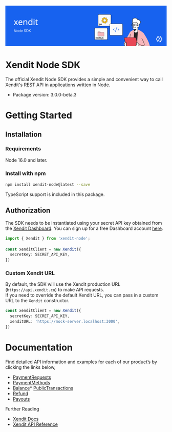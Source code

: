 ![Xendit Node SDK](images/header.jpg)

# Xendit Node SDK

The official Xendit Node SDK provides a simple and convenient way to call Xendit's REST API
in applications written in Node.

* Package version: 3.0.0-beta.3

# Getting Started

## Installation

### Requirements

Node 16.0 and later.

### Install with npm
```bash
npm install xendit-node@latest --save
```

TypeScript support is included in this package.

## Authorization

The SDK needs to be instantiated using your secret API key obtained from the [Xendit Dashboard](https://dashboard.xendit.co/settings/developers#api-keys).
You can sign up for a free Dashboard account [here](https://dashboard.xendit.co/register).

```typescript
import { Xendit } from 'xendit-node';

const xenditClient = new Xendit({
  secretKey: SECRET_API_KEY,
})
```

### Custom Xendit URL
By default, the SDK will use the Xendit production URL (`https://api.xendit.co`) to make API requests.<br/>
If you need to override the default Xendit URL, you can pass in a custom URL to the `Xendit` constructor.

```typescript
const xenditClient = new Xendit({
  secretKey: SECRET_API_KEY,
  xenditURL: 'https://mock-server.localhost:3000',
})
```

# Documentation

Find detailed API information and examples for each of our product’s by clicking the links below,
* [PaymentRequests](docs/PaymentRequests.md)
* [PaymentMethods](docs/PaymentMethods.md)
* [Balance](docs/Balance.md)* [PublicTransactions](docs/PublicTransactions.md)
* [Refund](docs/Refund.md)
* [Payouts](docs/Payouts.md)


Further Reading

* [Xendit Docs](https://docs.xendit.co/)
* [Xendit API Reference](https://developers.xendit.co/)